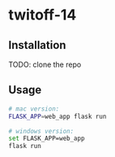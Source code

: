 # twitoff-14

## Installation
TODO: clone the repo

## Usage

```sh
# mac version:
FLASK_APP=web_app flask run

# windows version:
set FLASK_APP=web_app
flask run
```